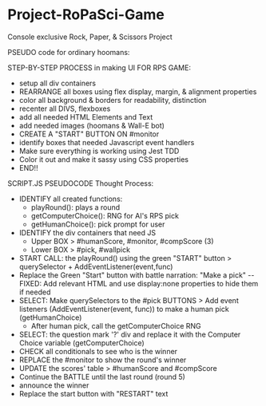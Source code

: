 # Project-RoPaSci-Game
Console exclusive Rock, Paper, &amp; Scissors Project

PSEUDO code for ordinary hoomans:

STEP-BY-STEP PROCESS in making UI FOR RPS GAME:

- setup all div containers
- REARRANGE all boxes using flex display, margin, & alignment properties
- color all background & borders for readability, distinction
- recenter all DIVS, flexboxes
- add all needed HTML Elements and Text
- add needed images (hoomans & Wall-E bot)
- CREATE A "START" BUTTON ON #monitor
- identify boxes that needed Javascript event handlers
- Make sure everything is working using Jest TDD
- Color it out and make it sassy using CSS properties
- END!!

SCRIPT.JS PSEUDOCODE Thought Process:
- IDENTIFY all created functions:
    - playRound(): plays a round
    - getComputerChoice(): RNG for AI's RPS pick
    - getHumanChoice(): pick prompt for user
- IDENTIFY the div containers that need JS
    - Upper BOX > #humanScore, #monitor, #compScore (3)
    - Lower BOX > #pick, #wallpick
- START CALL: the playRound() using the green "START" button > querySelector + AddEventListener(event,func)
- Replace the Green "Start" button with battle narration: "Make a pick"
    -- FIXED: Add relevant HTML and use display:none properties to hide them if needed
- SELECT: Make querySelectors to the #pick BUTTONS > Add event listeners (AddEventListener(event, func)) to make a human pick (getHumanChoice)
    - After human pick, call the getComputerChoice RNG
- SELECT: the question mark '?' div and replace it with the Computer Choice variable (getComputerChoice)
- CHECK all conditionals to see who is the winner
- REPLACE the #monitor to show the round's winner
- UPDATE the scores' table > #humanScore and #compScore
- Continue the BATTLE until the last round (round 5)
- announce the winner
- Replace the start button with "RESTART" text

